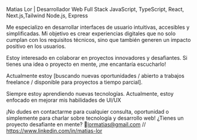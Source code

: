 Matias Lor | Desarrollador Web Full Stack 
 JavaScript, TypeScript, React, Next.js,Tailwind
 Node.js, Express


Me especializo en desarrollar interfaces de usuario intuitivas, accesibles y simplificadas. Mi objetivo es crear experiencias digitales que no solo cumplan con los requisitos técnicos, sino que también generen un impacto positivo en los usuarios.


Estoy interesado en colaborar en proyectos innovadores y desafiantes. Si tienes una idea o proyecto en mente, ¡me encantaría escucharlo!

Actualmente estoy [buscando nuevas oportunidades / abierto a trabajos freelance / disponible para proyectos a tiempo parcial].

Siempre estoy aprendiendo nuevas tecnologías. Actualmente, estoy enfocado en mejorar mis habilidades de UI/UX

¡No dudes en contactarme para cualquier consulta, oportunidad o simplemente para charlar sobre tecnología y desarrollo web!
 ¿Tienes un proyecto desafiante en mente?   📧lormatias@gmail.com // https://www.linkedin.com/in/matias-lor
